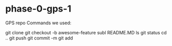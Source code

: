 phase-0-gps-1
=============

GPS repo
Commands we used:

git clone
git checkout -b awesome-feature
subl README.MD
ls
git status
cd ..
git push
git commit -m
git add
